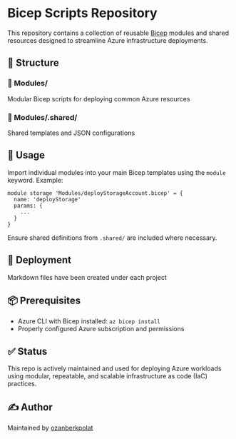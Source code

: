 
# Bicep Scripts Repository

This repository contains a collection of reusable [Bicep](https://learn.microsoft.com/en-us/azure/azure-resource-manager/bicep/overview) modules and shared resources designed to streamline Azure infrastructure deployments.

## 🔧 Structure

### 📁 Modules/

Modular Bicep scripts for deploying common Azure resources


### 📁 Modules/.shared/

Shared templates and JSON configurations

## 🚀 Usage

Import individual modules into your main Bicep templates using the `module` keyword. Example:

```bicep
module storage 'Modules/deployStorageAccount.bicep' = {
  name: 'deployStorage'
  params: {
    ...
  }
}
```
Ensure shared definitions from `.shared/` are included where necessary.

## 🚀 Deployment

Markdown files have been created under each project

## 📦 Prerequisites

- Azure CLI with Bicep installed: `az bicep install`
- Properly configured Azure subscription and permissions

## ✅ Status

This repo is actively maintained and used for deploying Azure workloads using modular, repeatable, and scalable infrastructure as code (IaC) practices.


## ✍️ Author

Maintained by [ozanberkpolat](https://github.com/ozanberkpolat)


